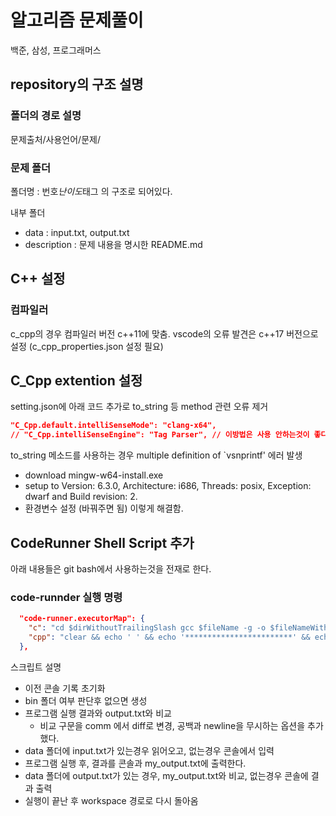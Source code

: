 # 알고리즘 문제풀이

백준, 삼성, 프로그래머스

## repository의 구조 설명

### 폴더의 경로 설명

문제출처/사용언어/문제/

### 문제 폴더

폴더명 : 번호*난이도*태그 의 구조로 되어있다.

내부 폴더

- data : input.txt, output.txt
- description : 문제 내용을 명시한 README.md

## C++ 설정

### 컴파일러

c_cpp의 경우 컴파일러 버전 c++11에 맞춤.
vscode의 오류 발견은 c++17 버전으로 설정 (c_cpp_properties.json 설정 필요)

## C_Cpp extention 설정

setting.json에 아래 코드 추가로 to_string 등 method 관련 오류 제거

```json
"C_Cpp.default.intelliSenseMode": "clang-x64",
// "C_Cpp.intelliSenseEngine": "Tag Parser", // 이방법은 사용 안하는것이 좋다.
```

to_string 메소드를 사용하는 경우 multiple definition of `vsnprintf' 에러 발생

- download mingw-w64-install.exe
- setup to Version: 6.3.0, Architecture: i686, Threads: posix, Exception: dwarf and Build revision: 2.
- 환경변수 설정 (바꿔주면 됨)
  이렇게 해결함.

## CodeRunner Shell Script 추가

아래 내용들은 git bash에서 사용하는것을 전재로 한다.

### code-runnder 실행 명령

```json
  "code-runner.executorMap": {
    "c": "cd $dirWithoutTrailingSlash gcc $fileName -g -o $fileNameWithoutExt && ./$fileNameWithoutExt.exe",
    "cpp": "clear && echo ' ' && echo '************************' && echo '****     Output     ****' && echo '************************' && echo ' ' && cd $dirWithoutTrailingSlash && if [ ! -d 'bin' ]; then mkdir 'bin';fi&& g++ $fileName -g -o './bin/$fileNameWithoutExt' && if [ -e $'./data/input.txt' ]; then './bin/$fileNameWithoutExt.exe' < './data/input.txt' | tee './data/my_output.txt' ; else './bin/$fileNameWithoutExt.exe' | tee './data/my_output.txt' ; fi && if [ -e $'./data/output.txt' ]; then echo ' ' && echo '************************' && echo '**** CompareResult  ****' && echo '************************' && echo ' ' && diff -w -B './data/output.txt' './data/my_output.txt' ; fi && cd '$workspaceRoot'",
  },
```

스크립트 설명

- 이전 콘솔 기록 초기화
- bin 폴더 여부 판단후 없으면 생성
- 프로그램 실행 결과와 output.txt와 비교
  - 비교 구문을 comm 에서 diff로 변경, 공백과 newline을 무시하는 옵션을 추가했다.
- data 폴더에 input.txt가 있는경우 읽어오고, 없는경우 콘솔에서 입력
- 프로그램 실행 후, 결과를 콘솔과 my_output.txt에 출력한다.
- data 폴더에 output.txt가 있는 경우, my_output.txt와 비교, 없는경우 콘솔에 결과 출력
- 실행이 끝난 후 workspace 경로로 다시 돌아옴

